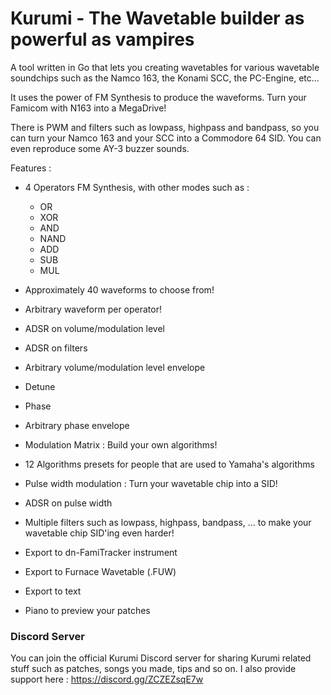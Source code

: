 # Kurumi - The Wavetable builder as powerful as vampires

A tool written in Go that lets you creating wavetables for various wavetable soundchips such as the Namco 163, the Konami SCC, the PC-Engine, etc...

It uses the power of FM Synthesis to produce the waveforms. Turn your Famicom with N163 into a MegaDrive!

There is PWM and filters such as lowpass, highpass and bandpass, so you can turn your Namco 163 and your SCC into a Commodore 64 SID. You can even reproduce some AY-3 buzzer sounds.

Features :
 - 4 Operators FM Synthesis, with other modes such as :
    - OR
    - XOR
    - AND
    - NAND
    - ADD
    - SUB
    - MUL

 - Approximately 40 waveforms to choose from!
 - Arbitrary waveform per operator!
 - ADSR on volume/modulation level
 - ADSR on filters
 - Arbitrary volume/modulation level envelope
 - Detune
 - Phase
 - Arbitrary phase envelope
 - Modulation Matrix : Build your own algorithms!
 - 12 Algorithms presets for people that are used to Yamaha's algorithms
 - Pulse width modulation : Turn your wavetable chip into a SID!
 - ADSR on pulse width
 - Multiple filters such as lowpass, highpass, bandpass, ... to make your wavetable chip SID'ing even harder!
 - Export to dn-FamiTracker instrument
 - Export to Furnace Wavetable (.FUW)
 - Export to text
 - Piano to preview your patches
### Discord Server
You can join the official Kurumi Discord server for sharing Kurumi related stuff such as patches, songs you made, tips and so on. I also provide support here :
https://discord.gg/ZCZEZsqE7w
